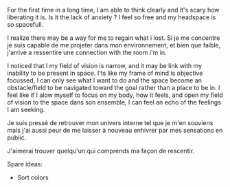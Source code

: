 For the first time in a long time, I am able to think clearly and it's scary how liberating it is. Is it the lack of anxiety ? I feel so free and my headspace is so spacefull.

I realize there may be a way for me to regain what i lost. 
Si je me concentre je suis capable de me projeter dans mon environnement, et bien que faible, j'arrive a ressentire une connection with the room i'm in.

I noticed that I my field of vision is narrow, and it may be link with my inability to be present in space. I'ts like my frame of mind is objective focussed, I can only see what I want to do and the space become an obstacle/field to be navigated toward the goal rather than a place to be in. I feel like if I alow myself to focus on my body, how it feels, and open my field of vision to the space dans son ensemble, I can feel an echo of the feelings I am seeking.

Je suis pressé de retrouver mon univers interne tel que je m'en souviens mais j'ai aussi peur de me laisser à nouveau enhivrer par mes sensations en public.

J'aimerai trouver quelqu'un qui comprends ma façon de rescentir.

Spare ideas:
 * Sort colors
